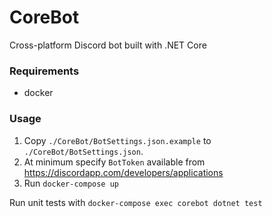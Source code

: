 # CoreBot

Cross-platform Discord bot built with .NET Core

### Requirements

* docker

### Usage

1. Copy `./CoreBot/BotSettings.json.example` to `./CoreBot/BotSettings.json`.
1. At minimum specify `BotToken` available from https://discordapp.com/developers/applications
1. Run `docker-compose up`

Run unit tests with `docker-compose exec corebot dotnet test`
